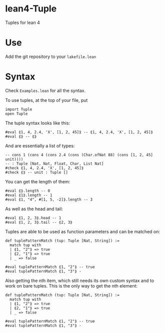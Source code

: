 # lean4-Tuple
Tuples for lean 4

# Use
Add the git repository to your `lakefile.lean`

# Syntax
Check `Examples.lean` for all the syntax.

To use tuples, at the top of your file, put 
```lean
import Tuple
open Tuple
```

The tuple syntax looks like this:
```lean
#eval ⟪1, 4, 2.4, 'X', [1, 2, 45]⟫ -- ⟪1, 4, 2.4, 'X', [1, 2, 45]⟫
#eval ⟪⟫ -- ⟪⟫
```

And are essentially a list of types:
```lean
-- cons 1 (cons 4 (cons 2.4 (cons (Char.ofNat 88) (cons [1, 2, 45] unit)))) 
-- : Tuple [Nat, Nat, Float, Char, List Nat]
#check ⟪1, 4, 2.4, 'X', [1, 2, 45]⟫ 
#check ⟪⟫ -- unit : Tuple []
```

You can get the length of them:
```lean
#eval ⟪⟫.length -- 0
#eval ⟪1⟫.length -- 1
#eval ⟪1, "4", #[1, 5, -2]⟫.length -- 3
```

As well as the head and tail:
```lean
#eval ⟪1, 2, 3⟫.head -- 1
#eval ⟪1, 2, 3⟫.tail -- ⟪2, 3⟫
```

Tuples are able to be used as function parameters and can be matched on:
```lean
def tuplePatternMatch (tup: Tuple [Nat, String]) :=
  match tup with
  | ⟪1, "2"⟫ => true
  | ⟪2, "1"⟫ => true
  | _ => false

#eval tuplePatternMatch ⟪1, "2"⟫ -- true
#eval tuplePatternMatch ⟪1, "3"⟫ -
```

Also getting the nth item, which still needs its own custom syntax and to work on bare tuples. This is the only way to get the nth element:
```lean
def tuplePatternMatch (tup: Tuple [Nat, String]) :=
  match tup with
  | ⟪1, "2"⟫ => true
  | ⟪2, "1"⟫ => true
  | _ => false

#eval tuplePatternMatch ⟪1, "2"⟫ -- true
#eval tuplePatternMatch ⟪1, "3"⟫ -
```
